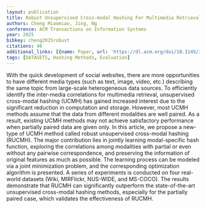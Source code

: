 ```yaml
---
layout: publication
title: Robust Unsupervised Cross-modal Hashing For Multimedia Retrieval
authors: Cheng Miaomiao, Jing, Ng
conference: ACM Transactions on Information Systems
year: 2025
bibkey: cheng2025robust
citations: 46
additional_links: [{name: Paper, url: 'https://dl.acm.org/doi/10.1145/3389547'}]
tags: [DATASETS, Hashing Methods, Evaluation]
---
```

With the quick development of social websites, there are more opportunities to have different media types (such as text, image, video, etc.) describing the same topic from large-scale heterogeneous data sources. To efficiently identify the inter-media correlations for multimedia retrieval, unsupervised cross-modal hashing (UCMH) has gained increased interest due to the significant reduction in computation and storage. However, most UCMH methods assume that the data from different modalities are well paired. As a result, existing UCMH methods may not achieve satisfactory performance when partially paired data are given only. In this article, we propose a new-type of UCMH method called robust unsupervised cross-modal hashing (RUCMH). The major contribution lies in jointly learning modal-specific hash function, exploring the correlations among modalities with partial or even without any pairwise correspondence, and preserving the information of original features as much as possible. The learning process can be modeled via a joint minimization problem, and the corresponding optimization algorithm is presented. A series of experiments is conducted on four real-world datasets (Wiki, MIRFlickr, NUS-WIDE, and MS-COCO). The results demonstrate that RUCMH can significantly outperform the state-of-the-art unsupervised cross-modal hashing methods, especially for the partially paired case, which validates the effectiveness of RUCMH.